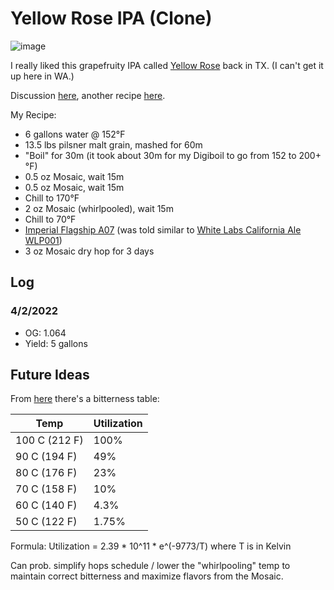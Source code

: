 Yellow Rose IPA (Clone)
===================
![image](https://user-images.githubusercontent.com/2049665/161409238-00784d49-9616-4688-adf3-4f1874358670.png)

I really liked this grapefruity IPA called [Yellow Rose](https://www.lonepint.com/the-core-brews) back in TX.  (I can't get it up here in WA.)

Discussion [here](https://www.homebrewtalk.com/threads/mosaic-s-m-a-s-h-yellow-rose-clone.494127/),
another recipe [here](https://www.homebrewersassociation.org/homebrew-recipe/yellow-rose-smash/).

My Recipe:
- 6 gallons water @ 152°F
- 13.5 lbs pilsner malt grain, mashed for 60m
- "Boil" for 30m (it took about 30m for my Digiboil to go from 152 to 200+°F)
- 0.5 oz Mosaic, wait 15m
- 0.5 oz Mosaic, wait 15m
- Chill to 170°F
- 2 oz Mosaic (whirlpooled), wait 15m
- Chill to 70°F
- [Imperial Flagship A07](https://www.imperialyeast.com/organic-yeast-strains/yeast-types/ale/flagship/)
  (was told similar to [White Labs California Ale WLP001](https://www.whitelabs.com/yeast-single?id=101&type=YEAST&style_type=0))
- 3 oz Mosaic dry hop for 3 days

Log
---

### 4/2/2022
- OG: 1.064
- Yield: 5 gallons

Future Ideas
------------
From [here](https://beersmith.com/blog/2019/12/18/hop-utilization-in-the-whirlpool-for-beer-brewing/)  there's a bitterness table:

|Temp|Utilization|
|----|-----------|
|100 C (212 F) | 100%|
| 90 C (194 F) |  49%|
| 80 C (176 F) |  23%|
| 70 C (158 F) |  10%|
| 60 C (140 F) |  4.3%|
| 50 C (122 F) |  1.75%|

Formula: Utilization = 2.39 * 10^11 * e^(-9773/T) where T is in Kelvin

Can prob. simplify hops schedule / lower the "whirlpooling" temp to maintain correct bitterness and maximize flavors from the Mosaic.
